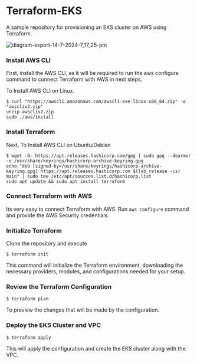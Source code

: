 # Terraform-EKS
A sample repository for provisioning an EKS cluster on AWS using Terraform.

![diagram-export-14-7-2024-7_17_25-pm](https://github.com/user-attachments/assets/e4fefb11-f895-482f-9e36-152d407208cc)


### Install AWS CLI 

First, install the AWS CLI, as it will be required to run the aws configure command to connect Terraform with AWS in next steps.

To Install AWS CLI on Linux.
```
$ curl "https://awscli.amazonaws.com/awscli-exe-linux-x86_64.zip" -o "awscliv2.zip"
unzip awscliv2.zip
sudo ./aws/install
```

### Install Terraform

Next, To Install AWS CLI on Ubuntu/Debian
```
$ wget -O- https://apt.releases.hashicorp.com/gpg | sudo gpg --dearmor -o /usr/share/keyrings/hashicorp-archive-keyring.gpg
echo "deb [signed-by=/usr/share/keyrings/hashicorp-archive-keyring.gpg] https://apt.releases.hashicorp.com $(lsb_release -cs) main" | sudo tee /etc/apt/sources.list.d/hashicorp.list
sudo apt update && sudo apt install terraform
```

### Connect Terraform with AWS

Its very easy to connect Terraform with AWS. Run `aws configure` command and provide the AWS Security credentials.

### Initialize Terraform

Clone the repository and execute 
```
$ terraform init
```

This command will initialize the Terraform environment, downloading the necessary providers, modules, and configurations needed for your setup.

### Review the Terraform Configuration

```
$ terraform plan
```

To preview the changes that will be made by the configuration.

### Deploy the EKS Cluster and VPC 

```
$ terraform apply
```

This will apply the configuration and create the EKS cluster along with the VPC.
                  

